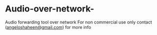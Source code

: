 # Audio-over-network-
Audio forwarding tool over network
For non commercial use only contact (angeloshaheen@gmail.com) for more info
